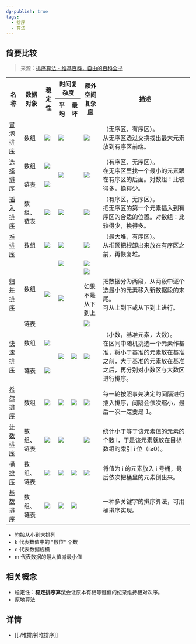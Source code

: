 ```yaml
---
dg-publish: true
tags:
  - 排序
  - 算法
---
```

## 简要比较
> 来源：[排序算法 - 维基百科，自由的百科全书](https://zh.wikipedia.org/wiki/%E6%8E%92%E5%BA%8F%E7%AE%97%E6%B3%95#%E7%AE%80%E8%A6%81%E6%AF%94%E8%BE%83)

<table><tbody><tr><th rowspan="2">名称</th><th rowspan="2">数据对象</th><th rowspan="2">稳定性</th><th colspan="2">时间复杂度</th><th rowspan="2">额外空间复杂度</th><th rowspan="2">描述</th></tr><tr><th>平均</th><th>最坏</th></tr><tr><td><a href="/wiki/%E5%86%92%E6%B3%A1%E6%8E%92%E5%BA%8F" title="冒泡排序">冒泡排序</a></td><td>数组</td><td><div class="sr-rd-content-center-small"><img class="" src="http://upload.wikimedia.org/wikipedia/commons/thumb/f/fb/Yes_check.svg/15px-Yes_check.svg.png" style="max-height: 400px;"></div></td><td colspan="2"><span><span></span><div class="sr-rd-content-center-small"><img class="" src="https://wikimedia.org/api/rest_v1/media/math/render/svg/6cd9594a16cb898b8f2a2dff9227a385ec183392" style="max-height: 400px;"></div></span></td><td><span><span></span><div class="sr-rd-content-center-small"><img class="" src="https://wikimedia.org/api/rest_v1/media/math/render/svg/e66384bc40452c5452f33563fe0e27e803b0cc21" style="max-height: 400px;"></div></span></td><td>（无序区，有序区）。<br>从无序区透过交换找出最大元素放到有序区前端。</td></tr><tr><td rowspan="2"><a href="/wiki/%E9%80%89%E6%8B%A9%E6%8E%92%E5%BA%8F" title="选择排序">选择排序</a></td><td>数组</td><td><div class="sr-rd-content-center-small"><img class="" src="http://upload.wikimedia.org/wikipedia/commons/thumb/a/a2/X_mark.svg/15px-X_mark.svg.png" style="max-height: 400px;"></div></td><td colspan="2" rowspan="2"><span><span></span><div class="sr-rd-content-center-small"><img class="" src="https://wikimedia.org/api/rest_v1/media/math/render/svg/6cd9594a16cb898b8f2a2dff9227a385ec183392" style="max-height: 400px;"></div></span></td><td rowspan="2"><span><span></span><div class="sr-rd-content-center-small"><img class="" src="https://wikimedia.org/api/rest_v1/media/math/render/svg/e66384bc40452c5452f33563fe0e27e803b0cc21" style="max-height: 400px;"></div></span></td><td rowspan="2">（有序区，无序区）。<br>在无序区里找一个最小的元素跟在有序区的后面。对数组：比较得多，换得少。</td></tr><tr><td>链表</td><td><div class="sr-rd-content-center-small"><img class="" src="http://upload.wikimedia.org/wikipedia/commons/thumb/f/fb/Yes_check.svg/15px-Yes_check.svg.png" style="max-height: 400px;"></div></td></tr><tr><td><a href="/wiki/%E6%8F%92%E5%85%A5%E6%8E%92%E5%BA%8F" title="插入排序">插入排序</a></td><td>数组、链表</td><td><div class="sr-rd-content-center-small"><img class="" src="http://upload.wikimedia.org/wikipedia/commons/thumb/f/fb/Yes_check.svg/15px-Yes_check.svg.png" style="max-height: 400px;"></div></td><td colspan="2"><span><span></span><div class="sr-rd-content-center-small"><img class="" src="https://wikimedia.org/api/rest_v1/media/math/render/svg/6cd9594a16cb898b8f2a2dff9227a385ec183392" style="max-height: 400px;"></div></span></td><td><span><span></span><div class="sr-rd-content-center-small"><img class="" src="https://wikimedia.org/api/rest_v1/media/math/render/svg/e66384bc40452c5452f33563fe0e27e803b0cc21" style="max-height: 400px;"></div></span></td><td>（有序区，无序区）。<br>把无序区的第一个元素插入到有序区的合适的位置。对数组：比较得少，换得多。</td></tr><tr><td><a href="/wiki/%E5%A0%86%E6%8E%92%E5%BA%8F" title="堆排序">堆排序</a></td><td>数组</td><td><div class="sr-rd-content-center-small"><img class="" src="http://upload.wikimedia.org/wikipedia/commons/thumb/a/a2/X_mark.svg/15px-X_mark.svg.png" style="max-height: 400px;"></div></td><td colspan="2"><span><span></span><div class="sr-rd-content-center-small"><img class="" src="https://wikimedia.org/api/rest_v1/media/math/render/svg/9d2320768fb54880ca4356e61f60eb02a3f9d9f1" style="max-height: 400px;"></div></span></td><td><span><span></span><div class="sr-rd-content-center-small"><img class="" src="https://wikimedia.org/api/rest_v1/media/math/render/svg/e66384bc40452c5452f33563fe0e27e803b0cc21" style="max-height: 400px;"></div></span></td><td>（最大堆，有序区）。<br>从堆顶把根卸出来放在有序区之前，再恢复堆。</td></tr><tr><td rowspan="3"><a href="/wiki/%E5%BD%92%E5%B9%B6%E6%8E%92%E5%BA%8F" title="归并排序">归并排序</a></td><td rowspan="2">数组</td><td rowspan="3"><div class="sr-rd-content-center-small"><img class="" src="http://upload.wikimedia.org/wikipedia/commons/thumb/f/fb/Yes_check.svg/15px-Yes_check.svg.png" style="max-height: 400px;"></div></td><td colspan="2"><span><span></span><div class="sr-rd-content-center-small"><img class="" src="https://wikimedia.org/api/rest_v1/media/math/render/svg/48c36489701bc8023db2f8d6bc809b14a7f8dd4e" style="max-height: 400px;"></div></span></td><td><span><span></span><div class="sr-rd-content-center-small"><img class="" src="https://wikimedia.org/api/rest_v1/media/math/render/svg/e66384bc40452c5452f33563fe0e27e803b0cc21" style="max-height: 400px;"></div></span></td><td rowspan="3">把数据分为两段，从两段中逐个选最小的元素移入新数据段的末尾。<br>可从上到下或从下到上进行。</td></tr><tr><td colspan="2" rowspan="2"><span><span></span><div class="sr-rd-content-center-small"><img class="" src="https://wikimedia.org/api/rest_v1/media/math/render/svg/9d2320768fb54880ca4356e61f60eb02a3f9d9f1" style="max-height: 400px;"></div></span></td><td><span><span></span><div class="sr-rd-content-center-small"><img class="" src="https://wikimedia.org/api/rest_v1/media/math/render/svg/e88d59c95a891d8f0e161659761f8e713f3f9e02" style="max-height: 400px;"></div></span><br>如果不是从下到上</td></tr><tr><td>链表</td><td><span><span></span><div class="sr-rd-content-center-small"><img class="" src="https://wikimedia.org/api/rest_v1/media/math/render/svg/e66384bc40452c5452f33563fe0e27e803b0cc21" style="max-height: 400px;"></div></span></td></tr><tr><td rowspan="2"><a href="/wiki/%E5%BF%AB%E9%80%9F%E6%8E%92%E5%BA%8F" title="快速排序">快速排序</a></td><td>数组</td><td><div class="sr-rd-content-center-small"><img class="" src="http://upload.wikimedia.org/wikipedia/commons/thumb/a/a2/X_mark.svg/15px-X_mark.svg.png" style="max-height: 400px;"></div></td><td rowspan="2"><span><span></span><div class="sr-rd-content-center-small"><img class="" src="https://wikimedia.org/api/rest_v1/media/math/render/svg/9d2320768fb54880ca4356e61f60eb02a3f9d9f1" style="max-height: 400px;"></div></span></td><td rowspan="2"><span><span></span><div class="sr-rd-content-center-small"><img class="" src="https://wikimedia.org/api/rest_v1/media/math/render/svg/6cd9594a16cb898b8f2a2dff9227a385ec183392" style="max-height: 400px;"></div></span></td><td rowspan="2"><span><span></span><div class="sr-rd-content-center-small"><img class="" src="https://wikimedia.org/api/rest_v1/media/math/render/svg/aae0f22048ba6b7c05dbae17b056bfa16e21807d" style="max-height: 400px;"></div></span></td><td rowspan="2">（小数，基准元素，大数）。<br>在区间中随机挑选一个元素作基准，将小于基准的元素放在基准之前，大于基准的元素放在基准之后，再分别对小数区与大数区进行排序。</td></tr><tr><td>链表</td><td><div class="sr-rd-content-center-small"><img class="" src="http://upload.wikimedia.org/wikipedia/commons/thumb/f/fb/Yes_check.svg/15px-Yes_check.svg.png" style="max-height: 400px;"></div></td></tr><tr><td><a href="/wiki/%E5%B8%8C%E5%B0%94%E6%8E%92%E5%BA%8F" title="希尔排序">希尔排序</a></td><td>数组</td><td><div class="sr-rd-content-center-small"><img class="" src="http://upload.wikimedia.org/wikipedia/commons/thumb/a/a2/X_mark.svg/15px-X_mark.svg.png" style="max-height: 400px;"></div></td><td><span><span></span><div class="sr-rd-content-center-small"><img class="" src="https://wikimedia.org/api/rest_v1/media/math/render/svg/48c36489701bc8023db2f8d6bc809b14a7f8dd4e" style="max-height: 400px;"></div></span></td><td><span><span></span><div class="sr-rd-content-center-small"><img class="" src="https://wikimedia.org/api/rest_v1/media/math/render/svg/6cd9594a16cb898b8f2a2dff9227a385ec183392" style="max-height: 400px;"></div></span></td><td><span><span></span><div class="sr-rd-content-center-small"><img class="" src="https://wikimedia.org/api/rest_v1/media/math/render/svg/e66384bc40452c5452f33563fe0e27e803b0cc21" style="max-height: 400px;"></div></span></td><td>每一轮按照事先决定的间隔进行插入排序，间隔会依次缩小，最后一次一定要是 1。</td></tr><tr><td><a href="/wiki/%E8%AE%A1%E6%95%B0%E6%8E%92%E5%BA%8F" title="计数排序">计数排序</a></td><td>数组、链表</td><td><div class="sr-rd-content-center-small"><img class="" src="http://upload.wikimedia.org/wikipedia/commons/thumb/f/fb/Yes_check.svg/15px-Yes_check.svg.png" style="max-height: 400px;"></div></td><td colspan="2"><span><span></span><div class="sr-rd-content-center-small"><img class="" src="https://wikimedia.org/api/rest_v1/media/math/render/svg/5d103b38ce2abfde793118c89cd4fac5c956b89d" style="max-height: 400px;"></div></span></td><td><span><span></span><div class="sr-rd-content-center-small"><img class="" src="https://wikimedia.org/api/rest_v1/media/math/render/svg/5d103b38ce2abfde793118c89cd4fac5c956b89d" style="max-height: 400px;"></div></span></td><td>统计小于等于该元素值的元素的个数 i，于是该元素就放在目标数组的索引 i 位（i≥0）。</td></tr><tr><td><a href="/wiki/%E6%A1%B6%E6%8E%92%E5%BA%8F" title="桶排序">桶排序</a></td><td>数组、链表</td><td><div class="sr-rd-content-center-small"><img class="" src="http://upload.wikimedia.org/wikipedia/commons/thumb/f/fb/Yes_check.svg/15px-Yes_check.svg.png" style="max-height: 400px;"></div></td><td><span><span></span><div class="sr-rd-content-center-small"><img class="" src="https://wikimedia.org/api/rest_v1/media/math/render/svg/34109fe397fdcff370079185bfdb65826cb5565a" style="max-height: 400px;"></div></span></td><td><span><span></span><div class="sr-rd-content-center-small"><img class="" src="https://wikimedia.org/api/rest_v1/media/math/render/svg/6cd9594a16cb898b8f2a2dff9227a385ec183392" style="max-height: 400px;"></div></span></td><td><span><span></span><div class="sr-rd-content-center-small"><img class="" src="https://wikimedia.org/api/rest_v1/media/math/render/svg/a0ffd498cf521ce19814e6b7053f1f8ebb1d3c88" style="max-height: 400px;"></div></span></td><td>将值为 i 的元素放入 i 号桶，最后依次把桶里的元素倒出来。</td></tr><tr><td><a href="/wiki/%E5%9F%BA%E6%95%B0%E6%8E%92%E5%BA%8F" title="基数排序">基数排序</a></td><td>数组、链表</td><td><div class="sr-rd-content-center-small"><img class="" src="http://upload.wikimedia.org/wikipedia/commons/thumb/f/fb/Yes_check.svg/15px-Yes_check.svg.png" style="max-height: 400px;"></div></td><td><span><span></span><div class="sr-rd-content-center-small"><img class="" src="https://wikimedia.org/api/rest_v1/media/math/render/svg/753ea58d397ba5729b620212cdeebe9601614737" style="max-height: 400px;"></div></span></td><td><span><span></span><div class="sr-rd-content-center-small"><img class="" src="https://wikimedia.org/api/rest_v1/media/math/render/svg/6cd9594a16cb898b8f2a2dff9227a385ec183392" style="max-height: 400px;"></div></span></td><td></td><td>一种多关键字的排序算法，可用桶排序实现。</td></tr></tbody></table>

*   均按从小到大排列
*   k 代表数值中的 "数位" 个数
*   n 代表数据规模
*   m 代表数据的最大值减最小值

## 相关概念
- 稳定性：**稳定排序算法**会让原本有相等键值的纪录维持相对次序。
- 原地算法
## 详情
- [[./堆排序|堆排序]]